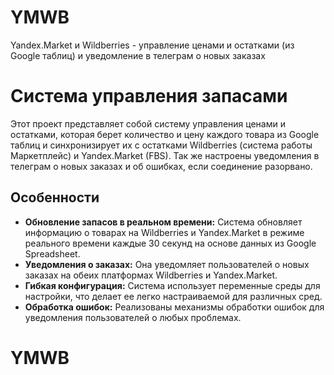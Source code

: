 # YMWB
Yandex.Market и Wildberries - управление ценами и остатками (из Google таблиц) и уведомление в телеграм о новых заказах

# Система управления запасами

Этот проект представляет собой систему управления ценами и остатками, которая берет количество и цену каждого товара из Google таблиц и синхронизирует их с остатками Wildberries (система работы Маркетплейс) и Yandex.Market (FBS). Так же настроены уведомления в телеграм о новых заказах и об ошибках, если соединение разорвано.

## Особенности

- **Обновление запасов в реальном времени:** Система обновляет информацию о товарах на Wildberries и Yandex.Market в режиме реального времени каждые 30 секунд на основе данных из Google Spreadsheet.
- **Уведомления о заказах:** Она уведомляет пользователей о новых заказах на обеих платформах Wildberries и Yandex.Market.
- **Гибкая конфигурация:** Система использует переменные среды для настройки, что делает ее легко настраиваемой для различных сред.
- **Обработка ошибок:** Реализованы механизмы обработки ошибок для уведомления пользователей о любых проблемах.
# YMWB

